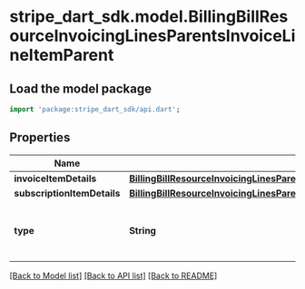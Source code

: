 # stripe_dart_sdk.model.BillingBillResourceInvoicingLinesParentsInvoiceLineItemParent

## Load the model package
```dart
import 'package:stripe_dart_sdk/api.dart';
```

## Properties
Name | Type | Description | Notes
------------ | ------------- | ------------- | -------------
**invoiceItemDetails** | [**BillingBillResourceInvoicingLinesParentsInvoiceLineItemInvoiceItemParent**](BillingBillResourceInvoicingLinesParentsInvoiceLineItemInvoiceItemParent.md) |  | [optional] 
**subscriptionItemDetails** | [**BillingBillResourceInvoicingLinesParentsInvoiceLineItemSubscriptionItemParent**](BillingBillResourceInvoicingLinesParentsInvoiceLineItemSubscriptionItemParent.md) |  | [optional] 
**type** | **String** | The type of parent that generated this line item | 

[[Back to Model list]](../README.md#documentation-for-models) [[Back to API list]](../README.md#documentation-for-api-endpoints) [[Back to README]](../README.md)


